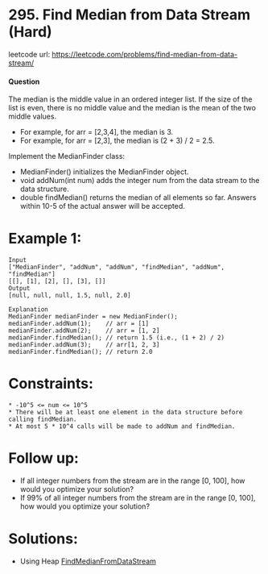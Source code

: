 # 295. Find Median from Data Stream (Hard)
 
leetcode url: https://leetcode.com/problems/find-median-from-data-stream/

 
#### Question
The median is the middle value in an ordered integer list. If the size of the list is even, there is no middle value and the median is the mean of the two middle values.

* For example, for arr = [2,3,4], the median is 3.
* For example, for arr = [2,3], the median is (2 + 3) / 2 = 2.5.

Implement the MedianFinder class:
* MedianFinder() initializes the MedianFinder object.
* void addNum(int num) adds the integer num from the data stream to the data structure.
* double findMedian() returns the median of all elements so far. Answers within 10-5 of the actual answer will be accepted.

# Example 1:

```
Input
["MedianFinder", "addNum", "addNum", "findMedian", "addNum", "findMedian"]
[[], [1], [2], [], [3], []]
Output
[null, null, null, 1.5, null, 2.0]

Explanation
MedianFinder medianFinder = new MedianFinder();
medianFinder.addNum(1);    // arr = [1]
medianFinder.addNum(2);    // arr = [1, 2]
medianFinder.findMedian(); // return 1.5 (i.e., (1 + 2) / 2)
medianFinder.addNum(3);    // arr[1, 2, 3]
medianFinder.findMedian(); // return 2.0
 ```

# Constraints:

```
* -10^5 <= num <= 10^5
* There will be at least one element in the data structure before calling findMedian.
* At most 5 * 10^4 calls will be made to addNum and findMedian.
 ```
 # Follow up:
* If all integer numbers from the stream are in the range [0, 100], how would you optimize your solution?
* If 99% of all integer numbers from the stream are in the range [0, 100], how would you optimize your solution?

 # Solutions:
 * Using Heap [FindMedianFromDataStream](FindMedianFromDataStream.cs)

